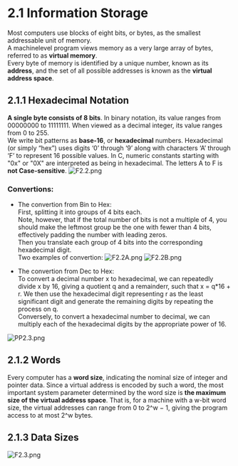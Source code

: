 # 2.1 Information Storage
Most computers use blocks
of eight bits, or bytes, as the smallest addressable unit of memory. <br>
A machinelevel
program views memory as a very large array of bytes, referred to as **virtual
memory**.<br>
Every byte of memory is identified by a unique number, known as its
**address**, and the set of all possible addresses is known as the **virtual address space**.

## 2.1.1 Hexadecimal Notation
**A single byte consists of 8 bits**. 
In binary notation, its value ranges from 00000000
to 11111111. When viewed as a decimal integer, its value ranges from 0 to 255.<br>
We write bit patterns as **base-16**, or **hexadecimal** numbers.
Hexadecimal (or simply “hex”) uses digits ‘0’ through ‘9’ along with characters
‘A’ through ‘F’ to represent 16 possible values. In C, numeric constants starting with "0x" or "0X" are interpreted as being in
hexadecimal.  The letters A to F is **not Case-sensitive**.
![F2.2.png](https://ooo.0o0.ooo/2015/12/21/5677a4e277904.png)

### Convertions:

- The convertion from Bin to Hex:<br>
First, splitting it into groups of 4 bits each. <br>
Note, however, that if
the total number of bits is not a multiple of 4, you should make the leftmost group
be the one with fewer than 4 bits, effectively padding the number with leading
zeros. <br>
Then you translate each group of 4 bits into the corresponding hexadecimal
digit.<br>
Two examples of convertion:
![F2.2A.png](https://ooo.0o0.ooo/2015/12/21/5677a6a60e2b7.png)
![F2.2B.png](https://ooo.0o0.ooo/2015/12/21/5677a6a61384a.png)

- The convertion from Dec to Hex:<br>
To convert a decimal number
x to hexadecimal, we can repeatedly divide x by 16, giving a quotient q and a
remainderr, such that x = q*16 + r. We then use the hexadecimal digit representing
r as the least significant digit and generate the remaining digits by repeating
the process on q.<br>
Conversely, to convert a hexadecimal number to decimal, we can multiply
each of the hexadecimal digits by the appropriate power of 16.

![PP2.3.png](https://ooo.0o0.ooo/2015/12/22/567900437f1e1.png)
## 2.1.2 Words
Every computer has a **word size**, indicating the nominal size of integer and pointer
data. Since a virtual address is encoded by such a word, the most important system
parameter determined by the word size is **the maximum size of the virtual address
space**. That is, for a machine with a w-bit word size, the virtual addresses can range
from 0 to 2^w − 1, giving the program access to at most 2^w bytes.

## 2.1.3 Data Sizes
![F2.3.png](https://ooo.0o0.ooo/2015/12/21/5678a688d427f.png)








